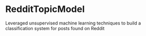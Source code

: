 # RedditTopicModel
Leveraged unsupervised machine learning techniques to build a classification system for posts found on Reddit
